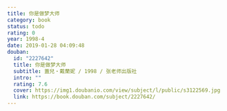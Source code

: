 ```yaml
---
title: 你是做梦大师
category: book
status: todo
rating: 0
year: 1998-4
date: 2019-01-28 04:09:48
douban:
  id: "2227642"
  title: 你是做梦大师
  subtitle: 蓋兒‧戴蘭妮 / 1998 / 张老师出版社
  intro: ""
  rating: 7.6
  cover: https://img1.doubanio.com/view/subject/l/public/s3122569.jpg
  link: https://book.douban.com/subject/2227642/
---
```


